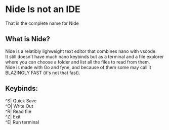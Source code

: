 # Nide Is not an IDE  
That is the complete name for Nide
## What is Nide?  
Nide is a relatibly lighweight text editor that combines nano with vscode.  
It still doesn't have much nano keybinds but as a terminal and a file explorer where you can choose a folder and list all the files to read from them.  
Nide is made with Go and fyne, and because of them some may call it BLAZINGLY FAST (it's not that fast). 

## Keybinds:  

^S| Quick Save  
^O| Write Out  
^R| Read file  
^Z| Exit  
^E| Run terminal 
